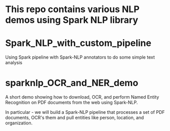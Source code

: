 # This repo contains various NLP demos using Spark NLP library

# Spark_NLP_with_custom_pipeline
Using Spark pipeline with Spark-NLP annotators to do some simple text analysis

# sparknlp_OCR_and_NER_demo
A short demo showing how to download, OCR, and perform Named Entity Recognition on PDF documents from the web using Spark-NLP.

In particular - we will build a Spark-NLP pipeline that processes a set of PDF documents, OCR's them and pull entities like person, location, and organization.
